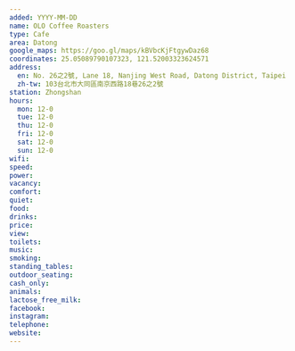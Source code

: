```yaml
---
added: YYYY-MM-DD
name: OLO Coffee Roasters
type: Cafe
area: Datong
google_maps: https://goo.gl/maps/kBVbcKjFtgywDaz68
coordinates: 25.05089790107323, 121.52003323624571
address:
  en: No. 26之2號, Lane 18, Nanjing West Road, Datong District, Taipei City, 103
  zh-tw: 103台北市大同區南京西路18巷26之2號
station: Zhongshan
hours:
  mon: 12-0
  tue: 12-0
  thu: 12-0
  fri: 12-0
  sat: 12-0
  sun: 12-0
wifi: 
speed: 
power: 
vacancy: 
comfort: 
quiet: 
food: 
drinks: 
price: 
view: 
toilets: 
music: 
smoking: 
standing_tables: 
outdoor_seating: 
cash_only: 
animals: 
lactose_free_milk: 
facebook: 
instagram: 
telephone: 
website: 
---
```

